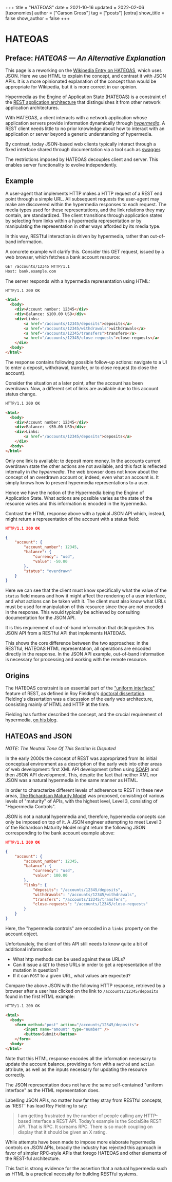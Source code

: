 +++
title = "HATEOAS"
date = 2021-10-16
updated = 2022-02-06
[taxonomies]
author = ["Carson Gross"]
tag = ["posts"]
[extra]
show_title = false
show_author = false
+++

<link rel="preconnect" href="https://fonts.googleapis.com">
<link rel="preconnect" href="https://fonts.gstatic.com" crossorigin>
<link href="https://fonts.googleapis.com/css2?family=Lexend+Zetta:wght@900&display=swap&text=HATEOAS" rel="stylesheet">
<link href="https://fonts.googleapis.com/css2?family=Lexend+Zetta:wght@900&display=swap" rel="stylesheet">
<link href="https://fonts.googleapis.com/css2?family=Source+Serif+Pro:ital,wght@0,400;0,600;0,700;1,400;1,700&display=swap" rel="stylesheet">

<h1>HATEOAS</h1>

<section>

## Preface: _HATEOAS &mdash; An Alternative Explanation_

This page is a reworking on the [Wikipedia Entry on HATEOAS](https://en.wikipedia.org/wiki/HATEOAS), which uses JSON.
Here we use HTML to explain the concept, and contrast it with JSON APIs. It is a more opinionated explanation of the
concept than would be appropriate for Wikipedia, but it is more correct in our opinion.

</section>

Hypermedia as the Engine of Application State (HATEOAS) is a constraint of the
[REST application architecture](https://en.wikipedia.org/wiki/Representational_state_transfer) that distinguishes it
from other network application architectures.

With HATEOAS, a client interacts with a network application whose application servers provide information dynamically
through [_hypermedia_](https://en.wikipedia.org/wiki/Hypermedia). A REST client needs little to no prior knowledge about
how to interact with an application or server beyond a generic understanding of hypermedia.

By contrast, today JSON-based web clients typically interact through a fixed interface shared through documentation via
a tool such as [swagger](https://swagger.io/).

The restrictions imposed by HATEOAS decouples client and server. This enables server functionality to evolve
independently.

## Example

A user-agent that implements HTTP makes a HTTP request of a REST end point through a simple URL. All subsequent requests
the user-agent may make are discovered within the hypermedia responses to each request. The media types used for these
representations, and the link relations they may contain, are standardized. The client transitions through application
states by selecting from links within a hypermedia representation or by manipulating the representation in other ways
afforded by its media type.

In this way, RESTful interaction is driven by hypermedia, rather than out-of-band information.

A concrete example will clarify this. Consider this GET request, issued by a web browser, which fetches a bank account
resource:

```txt
GET /accounts/12345 HTTP/1.1
Host: bank.example.com
```

The server responds with a hypermedia representation using HTML:

```html
HTTP/1.1 200 OK

<html>
  <body>
    <div>Account number: 12345</div>
    <div>Balance: $100.00 USD</div>
    <div>Links:
        <a href="/accounts/12345/deposits">deposits</a>
        <a href="/accounts/12345/withdrawals">withdrawals</a>
        <a href="/accounts/12345/transfers">transfers</a>
        <a href="/accounts/12345/close-requests">close-requests</a>
    </div>
  <body>
</html>
```

The response contains following possible follow-up actions: navigate to a UI to enter a deposit, withdrawal, transfer,
or to close request (to close the account).

Consider the situation at a later point, after the account has been overdrawn. Now, a different set of links are
available due to this account status change.

```html
HTTP/1.1 200 OK

<html>
  <body>
    <div>Account number: 12345</div>
    <div>Balance: -$50.00 USD</div>
    <div>Links:
        <a href="/accounts/12345/deposits">deposits</a>
    </div>
  <body>
</html>
```

Only one link is available: to deposit more money. In the accounts current overdrawn state the other actions are not
available, and this fact is reflected internally in _the hypermedia_. The web browser does not know about the concept of
an overdrawn account or, indeed, even what an account is. It simply knows how to present hypermedia representations to a
user.

Hence we have the notion of the Hypermedia being the Engine of Application State. What actions are possible varies as
the state of the resource varies and this information is encoded in the hypermedia.

Contrast the HTML response above with a typical JSON API which, instead, might return a representation of the account
with a status field:

```json
HTTP/1.1 200 OK

{
    "account": {
        "account_number": 12345,
        "balance": {
            "currency": "usd",
            "value": -50.00
        },
        "status": "overdrawn"
    }
}
```

Here we can see that the client must know specifically what the value of the `status` field means and how it might
affect the rendering of a user interface, and what actions can be taken with it. The client must also know what URLs
must be used for manipulation of this resource since they are not encoded in the response. This would typically be
achieved by consulting documentation for the JSON API.

It is this requirement of out-of-band information that distinguishes this JSON API from a RESTful API that implements
HATEOAS.

This shows the core difference between the two approaches: in the RESTful, HATEOAS HTML representation, all operations
are encoded directly in the response. In the JSON API example, out-of-band information is necessary for processing and
working with the remote resource.

## Origins

The HATEOAS constraint is an essential part of the
["uniform interface"](https://en.wikipedia.org/wiki/Representational_state_transfer#Uniform_interface) feature of REST,
as defined in Roy Fielding's [doctoral dissertation](https://www.ics.uci.edu/~fielding/pubs/dissertation/top.htm).
Fielding's dissertation was a discussion of the early web architecture, consisting mainly of HTML and HTTP at the time.

Fielding has further described the concept, and the crucial requirement of hypermedia,
[on his blog](https://roy.gbiv.com/untangled/2008/rest-apis-must-be-hypertext-driven).

## HATEOAS and JSON

_NOTE: The Neutral Tone Of This Section is Disputed_

In the early 2000s the concept of REST was appropriated from its initial conceptual environment as a description of the
early web into other areas of web development: first XML API development (often using
[SOAP](https://en.wikipedia.org/wiki/SOAP)) and then JSON API development. This, despite the fact that neither XML nor
JSON was a natural hypermedia in the same manner as HTML.

In order to characterize different levels of adherence to REST in these new areas,
[The Richardson Maturity Model](https://en.wikipedia.org/wiki/Richardson_Maturity_Model) was proposed, consisting of
various levels of "maturity" of APIs, with the highest level, Level 3, consisting of "Hypermedia Controls".

JSON is not a natural hypermedia and, therefore, hypermedia concepts can only be imposed on top of it. A JSON engineer
attempting to meet Level 3 of the Richardson Maturity Model might return the following JSON corresponding to the bank
account example above:

```json
HTTP/1.1 200 OK

{
    "account": {
        "account_number": 12345,
        "balance": {
            "currency": "usd",
            "value": 100.00
        },
        "links": {
            "deposits": "/accounts/12345/deposits",
            "withdrawals": "/accounts/12345/withdrawals",
            "transfers": "/accounts/12345/transfers",
            "close-requests": "/accounts/12345/close-requests"
        }
    }
}
```

Here, the "hypermedia controls" are encoded in a `links` property on the account object.

Unfortunately, the client of this API still needs to know quite a bit of additional information:

- What http methods can be used against these URLs?
- Can it issue a `GET` to these URLs in order to get a representation of the mutation in question?
- If it can `POST` to a given URL, what values are expected?

Compare the above JSON with the following HTTP response, retrieved by a browser after a user has clicked on the link to
`/accounts/12345/deposits` found in the first HTML example:

```html
HTTP/1.1 200 OK

<html>
  <body>
    <form method="post" action="/accounts/12345/deposits">
        <input name="amount" type="number" />
        <button>Submit</button>
    </form>
  <body>
</html>
```

Note that this HTML response encodes all the information necessary to update the account balance, providing a `form`
with a `method` and `action` attribute, as well as the inputs necessary for updating the resource correctly.

The JSON representation does not have the same self-contained "uniform interface" as the HTML representation does.

Labelling JSON APIs, no matter how far they stray from RESTful concepts, as 'REST' has lead Roy Fielding to say:

> I am getting frustrated by the number of people calling any HTTP-based interface a REST API. Today’s example is the
> SocialSite REST API. That is RPC. It screams RPC. There is so much coupling on display that it should be given an X
> rating.

While attempts have been made to impose more elaborate hypermedia controls on JSON APIs, broadly the industry has
rejected this approach in favor of simpler RPC-style APIs that forego HATEOAS and other elements of the REST-ful
architecture.

This fact is strong evidence for the assertion that a natural hypermedia such as HTML is a practical necessity for
building RESTful systems.

<style>
  .content {
    font-family: 'Source Serif Pro', serif;
    text-align: justify;
    hyphens: auto;
    margin-bottom: 3em;
  }

  .content h1 {
    font-family: 'Lexend Zetta', Haettenschweiler, Impact, sans-serif;
    margin: 16px;
    font-size: min(10vw, 6em);
    line-height: 1em;
    margin-bottom: 5rem;
    text-align: center;
  }

  .content section:after {
    content: '< / >';
    content: '< / >' / '';
    display: block;
    margin-bottom: 32px;
    text-align: center;
    color: #aaa;
    font-weight: bold;
    letter-spacing: .5em;
  }

  .content h2 {
    font-size: 1em;
    margin: 16px;
    margin-top: 32px;
    text-transform: uppercase;
    letter-spacing: .1em;
    text-align: center;
  }
    .content h2 em {
      text-transform: none;
      letter-spacing: 0;
    }

  .content a {
    font-variant: all-small-caps;
    letter-spacing: .08em;
    font-weight: 600;
  }

  .content blockquote {
    border: none;
    font-style: italic;
    font-size: 1.1em;
  }
</style>
